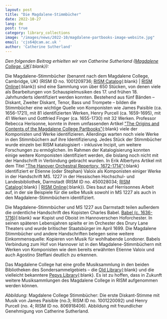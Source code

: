 ```yaml
---
layout: post
title: "Die Magdalene-Stimmbücher"
date: 2022-10-27
lang: de
post: true
category: library_collections
image: "/images/news/2022-10/magdalene-partbooks-image-website.jpg"
email: 'cjs64@cam.ac.uk '
author: 'Catherine Sutherland'
---
```


_Den folgenden Beitrag erhielten wir von Catherine Sutherland ([Magdalene College, UK](https://www.magd.cam.ac.uk/){:blank}):_  

Die Magdalene-Stimmbücher (benannt nach dem Magdalene College, Cambridge, UK) (RISM ID no. 1001209736; [RISM Catalog](https://opac.rism.info/search?id=1001209736&View=rism){:blank} \| [RISM Online](https://rism.online/sources/1001209736){:blank}) sind eine Sammlung von über 650 Stücken, von denen viele als Bearbeitungen von Schauspielmusiken des 17. und frühen 18. Jahrhunderts identifiziert werden konnten. Bestehend aus fünf Bänden – Diskant, Zweiter Diskant, Tenor, Bass und Trompete – bilden die Stimmbücher eine wichtige Quelle von Komponisten wie James Paisible (ca. 1656-1721), mit 81 identifizierten Werken, Henry Purcell (ca. 1659-1695), mit 41 Werken und Gottfried Finger (ca. 1655-1730) mit 32 Werken.  Professor Rebecca Herisonne, konnte in ihrem umfassenden Artikel ["The Origins and Contents of the Magdalene College Partbooks"](https://opac.rism.info/search?id=lit50006997&View=rism){:blank} viele der Komponisten und Werke identifizieren.
Allerdings warten noch viele Werke in den Stimmbüchern auf ihre Identifizierung. Jedes Stück der Stimmbücher wurde einzeln bei RISM katalogisiert - inklusive Incipit, um weitere Forschungen zu ermöglichen. Im Rahmen der Katalogisierung konnten einige weitere Komponisten identifiziert werden, die bislang noch nicht mit der Handschrift in Verbindung gebracht wurden. In Erik Albertyns Artikel mit dem Titel ["The Hanover Orchestral Repertory, 1672-1714"](https://opac.rism.info/metaopac/search?View=rism&id=lit30027814&View=rism){:blank} identifiziert er Etienne (oder Stephan) Valoix als Komponisten einiger Werke in der Handschrift MS. 1227 in der Hessischen Hochschul- und Landesbibliothek, Darmstadt (RISM ID no. 450028034; [RISM Catalog](https://opac.rism.info/search?id=450028034&View=rism){:blank} \| [RISM Online](https://rism.online/sources/450028034){:blank}). Dies baut auf Herrisonnes Arbeit auf, in der sie Beispiele für die selbe Musik sowohl in MS 1227 als auch in den Magdalene-Stimmbüchern identifiziert.  

Die Magdalene-Stimmbücher und MS 1227 aus Darmstadt teilen außerdem die ordentliche Handschrift des Kopisten Charles Babel. [Babel (c. 1636-1716)](http://www.instantharmony.net/Music/babel-recorder-manuscripts.pdf){:blank} war Kopist und Oboist im Hannoverschen Hoforchester.  In seinen späteren Lebensjahren spielte er im Orchester des Drury Lane Theaters und wurde britischer Staatsbürger im April 1699.  Die Magdalene Stimmbücher und andere Handschriften belegen seine weitere Einkommensquelle: Kopieren von Musik für wohlhabende Londoner. Babels Verbindung zum Hof von Hannover ist in den Magdalene-Stimmbüchern mit Werken von Komponisten wie dem bereits erwähnten Etienne Valoix und auch Agostino Steffani deutlich zu erkennen.  

Das Magdalene College hat eine große Musiksammlung in den beiden Bibliotheken des Sondersammelgebiets – die [Old Library](https://www.magd.cam.ac.uk/old-library-and-archives){:blank} und die vielleicht bekanntere [Pepys Library](https://www.magd.cam.ac.uk/pepys){:blank}. Es ist zu hoffen, dass in Zukunft weitere Musiksammlungen des Magdalene College in RISM aufgenommen werden können.   

_Abbildung_: Magdalene College Stimmbücher: Die erste Diskant-Stimme mit Musik von James Paisible (no.3; RISM ID no. 1001220092) und Henry Purcell (no. 4; RISM ID no. 806918406). Abbildung mit freundlicher Genehmigung von Catherine Sutherland.
